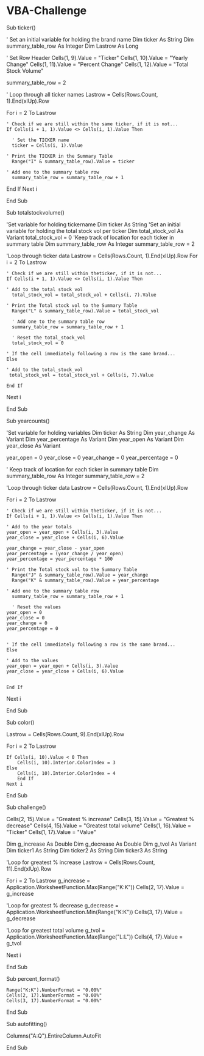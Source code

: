 # VBA-Challenge

Sub ticker()

  ' Set an initial variable for holding the brand name
  Dim ticker As String
  Dim summary_table_row As Integer
  Dim Lastrow As Long
  
  ' Set Row Header
  Cells(1, 9).Value = "Ticker"
  Cells(1, 10).Value = "Yearly Change"
  Cells(1, 11).Value = "Percent Change"
  Cells(1, 12).Value = "Total Stock Volume"
 
  summary_table_row = 2

  ' Loop through all ticker names
  Lastrow = Cells(Rows.Count, 1).End(xlUp).Row
  
  For i = 2 To Lastrow
  
    ' Check if we are still within the same ticker, if it is not...
    If Cells(i + 1, 1).Value <> Cells(i, 1).Value Then

      ' Set the TICKER name
      ticker = Cells(i, 1).Value
      
    ' Print the TICKER in the Summary Table
      Range("I" & summary_table_row).Value = ticker
      
    ' Add one to the summary table row
      summary_table_row = summary_table_row + 1

  End If
    Next i
    
End Sub

Sub totalstockvolume()

'Set variable for holding tickername
    Dim ticker As String
'Set an initial variable for holding the total stock vol per ticker
    Dim total_stock_vol As Variant
    total_stock_vol = 0
'Keep track of location for each ticker in summary table
    Dim summary_table_row As Integer
    summary_table_row = 2

'Loop through ticker data
  Lastrow = Cells(Rows.Count, 1).End(xlUp).Row
  For i = 2 To Lastrow
    
    ' Check if we are still within theticker, if it is not...
    If Cells(i + 1, 1).Value <> Cells(i, 1).Value Then
    
    ' Add to the total stock vol
      total_stock_vol = total_stock_vol + Cells(i, 7).Value
      
    ' Print the Total stock vol to the Summary Table
      Range("L" & summary_table_row).Value = total_stock_vol

      ' Add one to the summary table row
      summary_table_row = summary_table_row + 1
      
      ' Reset the total_stock_vol
      total_stock_vol = 0

    ' If the cell immediately following a row is the same brand...
    Else
    
    ' Add to the total_stock_vol
     total_stock_vol = total_stock_vol + Cells(i, 7).Value

    End If
  Next i
  
End Sub

Sub yearcounts()

'Set variable for holding variables
Dim ticker As String
Dim year_change As Variant
Dim year_percentage As Variant
Dim year_open As Variant
Dim year_close As Variant

year_open = 0
year_close = 0
year_change = 0
year_percentage = 0

' Keep track of location for each ticker in summary table
Dim summary_table_row As Integer
summary_table_row = 2

'Loop through ticker data
  Lastrow = Cells(Rows.Count, 1).End(xlUp).Row
  
  For i = 2 To Lastrow
  
    ' Check if we are still within theticker, if it is not...
    If Cells(i + 1, 1).Value <> Cells(i, 1).Value Then
    
    ' Add to the year totals
    year_open = year_open + Cells(i, 3).Value
    year_close = year_close + Cells(i, 6).Value
    
    year_change = year_close - year_open
    year_percentage = (year_change / year_open)
    year_percentage = year_percentage * 100

    ' Print the Total stock vol to the Summary Table
      Range("J" & summary_table_row).Value = year_change
      Range("K" & summary_table_row).Value = year_percentage
      
    ' Add one to the summary table row
      summary_table_row = summary_table_row + 1
      
      ' Reset the values
    year_open = 0
    year_close = 0
    year_change = 0
    year_percentage = 0
         

    ' If the cell immediately following a row is the same brand...
    Else
    
    ' Add to the values
    year_open = year_open + Cells(i, 3).Value
    year_close = year_close + Cells(i, 6).Value


    End If
  Next i
  
  
End Sub

Sub color()

  Lastrow = Cells(Rows.Count, 9).End(xlUp).Row
  
  For i = 2 To Lastrow
  
    If Cells(i, 10).Value < 0 Then
        Cells(i, 10).Interior.ColorIndex = 3
    Else
        Cells(i, 10).Interior.ColorIndex = 4
        End If
    Next i

End Sub

Sub challenge()


Cells(2, 15).Value = "Greatest % increase"
Cells(3, 15).Value = "Greatest % decrease"
Cells(4, 15).Value = "Greatest total volume"
Cells(1, 16).Value = "Ticker"
Cells(1, 17).Value = "Value"

Dim g_increase As Double
Dim g_decrease As Double
Dim g_tvol As Variant
Dim ticker1 As String
Dim ticker2 As String
Dim ticker3 As String



'Loop for greatest % increase
  Lastrow = Cells(Rows.Count, 11).End(xlUp).Row
  
  For i = 2 To Lastrow
  g_increase = Application.WorksheetFunction.Max(Range("K:K"))
  Cells(2, 17).Value = g_increase
  
'Loop for greatest % decrease
  g_decrease = Application.WorksheetFunction.Min(Range("K:K"))
  Cells(3, 17).Value = g_decrease


'Loop for greatest total volume
  g_tvol = Application.WorksheetFunction.Max(Range("L:L"))
  Cells(4, 17).Value = g_tvol

  
  Next i
  

End Sub


Sub percent_format()

    Range("K:K").NumberFormat = "0.00%"
    Cells(2, 17).NumberFormat = "0.00%"
    Cells(3, 17).NumberFormat = "0.00%"

End Sub

Sub autofitting()

Columns("A:Q").EntireColumn.AutoFit

End Sub
